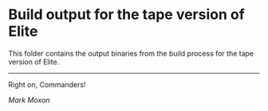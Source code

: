 # Build output for the tape version of Elite

This folder contains the output binaries from the build process for the tape version of Elite.

---

Right on, Commanders!

_Mark Moxon_
